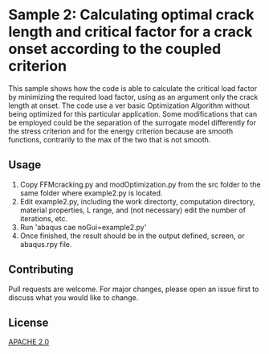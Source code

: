 # Sample 2: Calculating optimal crack length and critical factor for a crack onset according to the coupled criterion

This sample shows how the code is able to calculate the critical load factor by minimizing the required load factor, using as an argument only the crack length at onset. The code use a ver basic Optimization Algorithm without being optimized for this particular application. Some modifications that can be employed could be the separation of the surrogate model differently for the stress criterion and for the energy criterion because are smooth functions, contrarily to the max of the two that is not smooth. 

## Usage

1. Copy FFMcracking.py and modOptimization.py from the src folder to the same folder where example2.py is located.
2. Edit example2.py, including the work directorty, computation directory, material properties, L range, and (not necessary)
 edit the number of iterations, etc.
3. Run 'abaqus cae noGui=example2.py'
4. Once finished, the result should be in the output defined, screen, or abaqus.rpy file.

## Contributing

Pull requests are welcome. For major changes, please open an issue first
to discuss what you would like to change.

## License

[APACHE 2.0](https://www.apache.org/licenses/LICENSE-2.0)